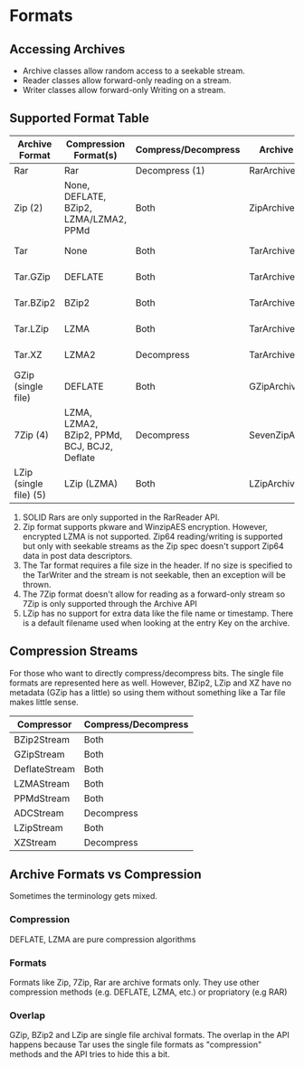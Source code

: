 # Formats

## Accessing Archives

- Archive classes allow random access to a seekable stream.
- Reader classes allow forward-only reading on a stream.
- Writer classes allow forward-only Writing on a stream.

## Supported Format Table

| Archive Format | Compression Format(s) | Compress/Decompress | Archive API | Reader API | Writer API |
| --- | --- | --- | --- | --- | --- |
| Rar | Rar | Decompress (1) | RarArchive | RarReader | N/A |
| Zip (2) | None, DEFLATE, BZip2, LZMA/LZMA2, PPMd | Both | ZipArchive | ZipReader | ZipWriter |
| Tar | None | Both | TarArchive | TarReader | TarWriter (3)  |
| Tar.GZip | DEFLATE | Both | TarArchive | TarReader | TarWriter (3)  |
| Tar.BZip2 | BZip2 | Both | TarArchive | TarReader | TarWriter (3)  |
| Tar.LZip | LZMA | Both | TarArchive | TarReader | TarWriter (3)  |
| Tar.XZ | LZMA2 | Decompress | TarArchive | TarReader | TarWriter (3)  |
| GZip (single file) | DEFLATE | Both | GZipArchive | GZipReader | GZipWriter |
| 7Zip (4) | LZMA, LZMA2, BZip2, PPMd, BCJ, BCJ2, Deflate | Decompress | SevenZipArchive | N/A | N/A |
| LZip (single file) (5) | LZip (LZMA) | Both | LZipArchive | LZipReader | LZipWriter |

 1. SOLID Rars are only supported in the RarReader API.
 2. Zip format supports pkware and WinzipAES encryption.  However, encrypted LZMA is not supported.  Zip64 reading/writing is supported but only with seekable streams as the Zip spec doesn't support Zip64 data in post data descriptors.
 3. The Tar format requires a file size in the header.  If no size is specified to the TarWriter and the stream is not seekable, then an exception will be thrown.
 4. The 7Zip format doesn't allow for reading as a forward-only stream so 7Zip is only supported through the Archive API
 5. LZip has no support for extra data like the file name or timestamp.  There is a default filename used when looking at the entry Key on the archive.

## Compression Streams

For those who want to directly compress/decompress bits.  The single file formats are represented here as well.  However, BZip2, LZip and XZ have no metadata (GZip has a little) so using them without something like a Tar file makes little sense.

| Compressor | Compress/Decompress |
| --- | --- |
| BZip2Stream | Both |
| GZipStream | Both |
| DeflateStream | Both |
| LZMAStream | Both |
| PPMdStream | Both |
| ADCStream | Decompress |
| LZipStream | Both |
| XZStream | Decompress |

## Archive Formats vs Compression 

Sometimes the terminology gets mixed.

### Compression

DEFLATE, LZMA are pure compression algorithms

### Formats

Formats like Zip, 7Zip, Rar are archive formats only.  They use other compression methods (e.g. DEFLATE, LZMA, etc.) or propriatory (e.g RAR)

### Overlap

GZip, BZip2 and LZip are single file archival formats.  The overlap in the API happens because Tar uses the single file formats as "compression" methods and the API tries to hide this a bit.

